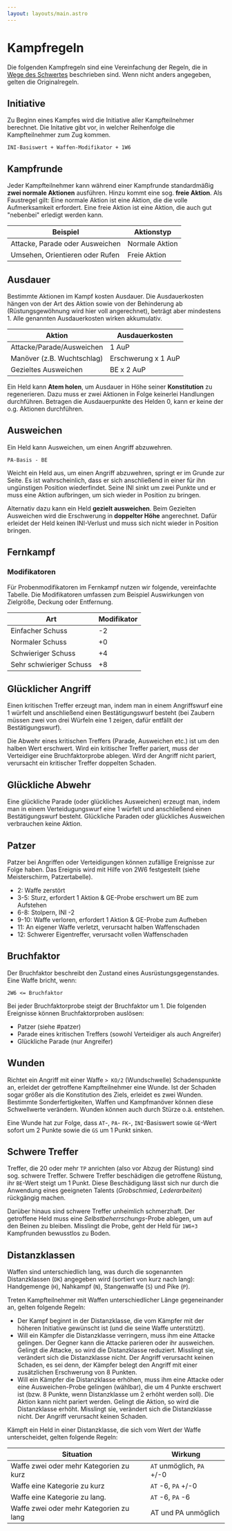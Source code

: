 ```yaml
---
layout: layouts/main.astro
---
```


# Kampfregeln

Die folgenden Kampfregeln sind eine Vereinfachung der Regeln, die in [Wege des Schwertes](https://pnp.spuxx.dev)
beschrieben sind. Wenn nicht anders angegeben, gelten die Originalregeln.

## Initiative

Zu Beginn eines Kampfes wird die Initiative aller Kampfteilnehmer berechnet.
Die Initative gibt vor, in welcher Reihenfolge die Kampfteilnehmer zum Zug kommen.

<span class="ra ra-perspective-dice-one"></span> `INI-Basiswert + Waffen-Modifikator + 1W6`

## Kampfrunde

Jeder Kampfteilnehmer kann während einer Kampfrunde standardmäßig **zwei normale Aktionen** ausführen.
Hinzu kommt eine sog. **freie Aktion**. Als Faustregel gilt: Eine normale Aktion ist eine Aktion,
die die volle Aufmerksamkeit erfordert. Eine freie Aktion ist eine Aktion, die auch gut "nebenbei"
erledigt werden kann.

| Beispiel                        | Aktionstyp     |
| ------------------------------- | -------------- |
| Attacke, Parade oder Ausweichen | Normale Aktion |
| Umsehen, Orientieren oder Rufen | Freie Aktion   |

## Ausdauer

Bestimmte Aktionen im Kampf kosten Ausdauer. Die Ausdauerkosten hängen von der Art des Aktion
sowie von der Behinderung ab (Rüstungsgewöhnung wird hier voll angerechnet), beträgt aber mindestens 1.
Alle genannten Ausdauerkosten wirken akkumulativ.

| Aktion                     | Ausdauerkosten      |
| -------------------------- | ------------------- |
| Attacke/Parade/Ausweichen  | 1 AuP               |
| Manöver (z.B. Wuchtschlag) | Erschwerung x 1 AuP |
| Gezieltes Ausweichen       | BE x 2 AuP          |

Ein Held kann **Atem holen**, um Ausdauer in Höhe seiner **Konstitution** zu regenerieren.
Dazu muss er zwei Aktionen in Folge keinerlei Handlungen durchführen. Betragen die Ausdauerpunkte
des Helden 0, kann er keine der o.g. Aktionen durchführen.

## Ausweichen

Ein Held kann Ausweichen, um einen Angriff abzuwehren.

<span class="ra ra-perspective-dice-one"></span> `PA-Basis - BE`

Weicht ein Held aus, um einen Angriff abzuwehren, springt er im Grunde zur Seite. Es ist wahrscheinlich,
dass er sich anschließend in einer für ihn ungünstigen Position wiederfindet. Seine INI sinkt um zwei Punkte
und er muss eine Aktion aufbringen, um sich wieder in Position zu bringen.

Alternativ dazu kann ein Held **gezielt ausweichen**. Beim Gezielten Ausweichen wird die Erschwerung
in **doppelter Höhe** angerechnet. Dafür erleidet der Held keinen INI-Verlust und muss sich nicht
wieder in Position bringen.

## Fernkampf

### Modifikatoren

Für Probenmodifikatoren im Fernkampf nutzen wir folgende, vereinfachte Tabelle. Die Modifikatoren
umfassen zum Beispiel Auswirkungen von Zielgröße, Deckung oder Entfernung.

| Art                     | Modifikator |
| ----------------------- | ----------- |
| Einfacher Schuss        | -2          |
| Normaler Schuss         | +0          |
| Schwieriger Schuss      | +4          |
| Sehr schwieriger Schuss | +8          |

## Glücklicher Angriff

Einen kritischen Treffer erzeugt man, indem man in einem Angriffswurf eine 1 würfelt und anschließend
einen Bestätigungswurf besteht (bei Zaubern müssen zwei von drei Würfeln eine 1 zeigen, dafür entfällt
der Bestätigungswurf).

Die Abwehr eines kritischen Treffers (Parade, Ausweichen etc.) ist um den halben Wert erschwert. Wird ein kritischer Treffer pariert, muss der Verteidiger eine Bruchfaktorprobe ablegen. Wird der Angriff nicht pariert, verursacht ein kritischer Treffer doppelten Schaden.

## Glückliche Abwehr

Eine glückliche Parade (oder glückliches Ausweichen) erzeugt man, indem man in einem
Verteidugungswurf eine 1 würfelt und anschließend einen Bestätigungswurf besteht.
Glückliche Paraden oder glückliches Ausweichen verbrauchen keine Aktion.

## Patzer

Patzer bei Angriffen oder Verteidigungen können zufällige Ereignisse zur Folge haben.
Das Ereignis wird mit Hilfe von 2W6 festgestellt (siehe Meisterschirm, Patzertabelle).

- 2: Waffe zerstört
- 3-5: Sturz, erfordert 1 Aktion & GE-Probe erschwert um BE zum Aufstehen
- 6-8: Stolpern, INI -2
- 9-10: Waffe verloren, erfordert 1 Aktion & GE-Probe zum Aufheben
- 11: An eigener Waffe verletzt, verursacht halben Waffenschaden
- 12: Schwerer Eigentreffer, verursacht vollen Waffenschaden

## Bruchfaktor

Der Bruchfaktor beschreibt den Zustand eines Ausrüstungsgegenstandes. Eine Waffe bricht, wenn:

<span class="ra ra-perspective-dice-one"></span> `2W6 <= Bruchfaktor`

Bei jeder Bruchfaktorprobe steigt der Bruchfaktor um 1.
Die folgenden Ereignisse können Bruchfaktorproben auslösen:

- Patzer (siehe #patzer)
- Parade eines kritischen Treffers (sowohl Verteidiger als auch Angreifer)
- Glückliche Parade (nur Angreifer)

## Wunden

Richtet ein Angriff mit einer Waffe `> KO/2` (Wundschwelle) Schadenspunkte an, erleidet der getroffene Kampfteilnehmer eine Wunde. Ist der Schaden sogar größer als die Konstitution des Ziels, erleidet es zwei Wunden. Bestimmte Sonderfertigkeiten, Waffen und Kampfmanöver können diese Schwellwerte verändern. Wunden können auch durch Stürze o.ä. entstehen.

Eine Wunde hat zur Folge, dass `AT`-, `PA`- `FK`-, `INI`-Basiswert sowie `GE`-Wert sofort um 2 Punkte sowie die `GS` um 1 Punkt sinken.

## Schwere Treffer

Treffer, die 20 oder mehr `TP` anrichten (also vor Abzug der Rüstung) sind sog. schwere Treffer. Schwere Treffer beschädigen die getroffene Rüstung, ihr `BE`-Wert steigt um 1 Punkt. Diese Beschädigung lässt sich nur durch die Anwendung eines geeigneten Talents (_Grobschmied_, _Lederarbeiten_) rückgängig machen.

Darüber hinaus sind schwere Treffer unheimlich schmerzhaft. Der getroffene Held muss eine _Selbstbeherrschungs_-Probe ablegen, um auf den Beinen zu bleiben. Misslingt die Probe, geht der Held für `1W6+3` Kampfrunden bewusstlos zu Boden.

## Distanzklassen

Waffen sind unterschiedlich lang, was durch die sogenannten Distanzklassen (`DK`) angegeben wird (sortiert von kurz nach lang): Handgemenge (`H`), Nahkampf (`N`), Stangenwaffe (`S`) und Pike (`P`).

Treten Kampfteilnehmer mit Waffen unterschiedlicher Länge gegeneinander an, gelten folgende Regeln:

- Der Kampf beginnt in der Distanzklasse, die vom Kämpfer mit der höheren Initiative gewünscht ist (und die seine Waffe unterstützt).
- Will ein Kämpfer die Distanzklasse verringern, muss ihm eine Attacke gelingen. Der Gegner kann die Attacke parieren oder ihr ausweichen. Gelingt die Attacke, so wird die Distanzklasse reduziert. Misslingt sie, verändert sich die Distanzklasse nicht. Der Angriff verursacht keinen Schaden, es sei denn, der Kämpfer belegt den Angriff mit einer zusätzlichen Erschwerung von 8 Punkten.
- Will ein Kämpfer die Distanzklasse erhöhen, muss ihm eine Attacke oder eine Ausweichen-Probe gelingen (wählbar), die um 4 Punkte erschwert ist (bzw. 8 Punkte, wenn Distanzklasse um 2 erhöht werden soll). Die Aktion kann nicht pariert werden. Gelingt die Aktion, so wird die Distanzklasse erhöht. Misslingt sie, verändert sich die Distanzklasse nicht. Der Angriff verursacht keinen Schaden.

Kämpft ein Held in einer Distanzklasse, die sich vom Wert der Waffe unterscheidet, gelten folgende Regeln:

| Situation                               | Wirkung                   |
| --------------------------------------- | ------------------------- |
| Waffe zwei oder mehr Kategorien zu kurz | `AT` unmöglich, `PA` +/-0 |
| Waffe eine Kategorie zu kurz            | `AT` -6, `PA` +/-0        |
| Waffe eine Kategorie zu lang.           | `AT` -6, `PA` -6          |
| Waffe zwei oder mehr Kategorien zu lang | AT und PA unmöglich       |

